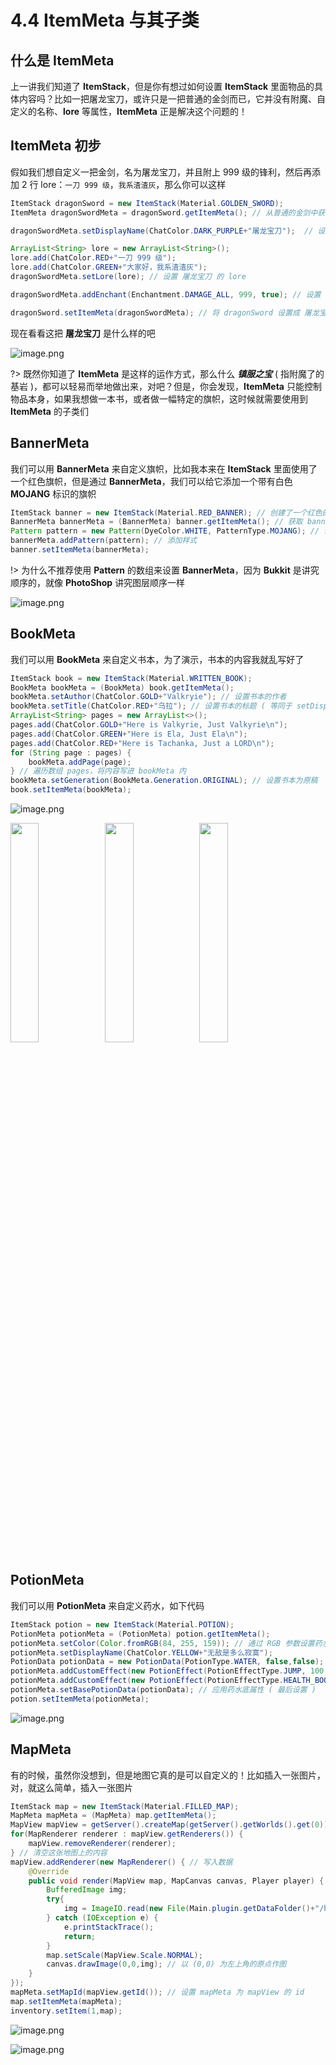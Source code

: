 # 4.4 ItemMeta 与其子类

## 什么是 ItemMeta

上一讲我们知道了 **ItemStack**，但是你有想过如何设置 **ItemStack** 里面物品的具体内容吗？比如一把屠龙宝刀，或许只是一把普通的金剑而已，它并没有附魔、自定义的名称、**lore** 等属性，**ItemMeta** 正是解决这个问题的！

## ItemMeta 初步

假如我们想自定义一把金剑，名为屠龙宝刀，并且附上 999 级的锋利，然后再添加 2 行 lore：`一刀 999 级`，`我系渣渣灰`，那么你可以这样

```java
ItemStack dragonSword = new ItemStack(Material.GOLDEN_SWORD);
ItemMeta dragonSwordMeta = dragonSword.getItemMeta(); // 从普通的金剑中获取它的 ItemMeta

dragonSwordMeta.setDisplayName(ChatColor.DARK_PURPLE+"屠龙宝刀");  // 设置 屠龙宝刀 的名字

ArrayList<String> lore = new ArrayList<String>();
lore.add(ChatColor.RED+"一刀 999 级");
lore.add(ChatColor.GREEN+"大家好，我系渣渣灰");
dragonSwordMeta.setLore(lore); // 设置 屠龙宝刀 的 lore

dragonSwordMeta.addEnchant(Enchantment.DAMAGE_ALL, 999, true); // 设置 屠龙宝刀 的附魔，第一个是附魔类型，第二个是等级，第三个是忽略等级限制

dragonSword.setItemMeta(dragonSwordMeta); // 将 dragonSword 设置成 屠龙宝刀 的 ItemMeta，后面只需要把这个 dragonSword 给玩家就行了
```

现在看看这把 **屠龙宝刀** 是什么样的吧

![image.png](https://i.loli.net/2020/07/29/C5gcfYve1VNoZFP.png)

?> 既然你知道了 **ItemMeta** 是这样的运作方式，那么什么 ***镇服之宝*** ( 指附魔了的基岩 )，都可以轻易而举地做出来，对吧？但是，你会发现，**ItemMeta** 只能控制物品本身，如果我想做一本书，或者做一幅特定的旗帜，这时候就需要使用到 **ItemMeta** 的子类们

## BannerMeta

我们可以用 **BannerMeta** 来自定义旗帜，比如我本来在 **ItemStack** 里面使用了一个红色旗帜，但是通过 **BannerMeta**，我们可以给它添加一个带有白色 **MOJANG** 标识的旗帜

```java
ItemStack banner = new ItemStack(Material.RED_BANNER); // 创建了一个红色的旗帜
BannerMeta bannerMeta = (BannerMeta) banner.getItemMeta(); // 获取 banner 的 ItemMeta，并强制转化成 BannerMeta
Pattern pattern = new Pattern(DyeColor.WHITE, PatternType.MOJANG); // 设置样式
bannerMeta.addPattern(pattern); // 添加样式
banner.setItemMeta(bannerMeta);
```

!> 为什么不推荐使用 **Pattern** 的数组来设置 **BannerMeta**，因为 **Bukkit** 是讲究顺序的，就像 **PhotoShop** 讲究图层顺序一样

![image.png](https://i.loli.net/2020/07/29/OJuVk2DqEZLSTWe.png)

## BookMeta

我们可以用 **BookMeta** 来自定义书本，为了演示，书本的内容我就乱写好了

```java
ItemStack book = new ItemStack(Material.WRITTEN_BOOK);
BookMeta bookMeta = (BookMeta) book.getItemMeta();
bookMeta.setAuthor(ChatColor.GOLD+"Valkryie"); // 设置书本的作者
bookMeta.setTitle(ChatColor.RED+"乌拉"); // 设置书本的标题 ( 等同于 setDisplayName() )
ArrayList<String> pages = new ArrayList<>();
pages.add(ChatColor.GOLD+"Here is Valkyrie, Just Valkyrie\n");
pages.add(ChatColor.GREEN+"Here is Ela, Just Ela\n");
pages.add(ChatColor.RED+"Here is Tachanka, Just a LORD\n");
for (String page : pages) {
    bookMeta.addPage(page);
} // 遍历数组 pages，将内容写进 bookMeta 内
bookMeta.setGeneration(BookMeta.Generation.ORIGINAL); // 设置书本为原稿
book.setItemMeta(bookMeta);
```

![image.png](https://i.loli.net/2020/07/29/Mey9trCLKvqw7zs.png)

<img src="https://i.loli.net/2020/07/29/B6QI13LZOJA4KmR.png" height=30% width=30%><img src="https://i.loli.net/2020/07/29/CeXtogzAcqJF1wW.png" height=30% width=30%><img src="https://i.loli.net/2020/07/29/LYgk1ZKlW5Jr3dP.png" height=30% width=30%>

## PotionMeta

我们可以用 **PotionMeta** 来自定义药水，如下代码

```java
ItemStack potion = new ItemStack(Material.POTION);
PotionMeta potionMeta = (PotionMeta) potion.getItemMeta();
potionMeta.setColor(Color.fromRGB(84, 255, 159)); // 通过 RGB 参数设置药水颜色
potionMeta.setDisplayName(ChatColor.YELLOW+"无敌是多么寂寞");
PotionData potionData = new PotionData(PotionType.WATER, false,false); // 设置药水底属性
potionMeta.addCustomEffect(new PotionEffect(PotionEffectType.JUMP, 100, 1), false); // 设置药水效果
potionMeta.addCustomEffect(new PotionEffect(PotionEffectType.HEALTH_BOOST, 100, 1), false);
potionMeta.setBasePotionData(potionData); // 应用药水底属性 ( 最后设置 )
potion.setItemMeta(potionMeta);
```

![image.png](https://i.loli.net/2020/07/29/P9hlGzy4i3je5sZ.png)

## MapMeta

有的时候，虽然你没想到，但是地图它真的是可以自定义的！比如插入一张图片，对，就这么简单，插入一张图片

```java
ItemStack map = new ItemStack(Material.FILLED_MAP);
MapMeta mapMeta = (MapMeta) map.getItemMeta();
MapView mapView = getServer().createMap(getServer().getWorlds().get(0)); // 创建一份新的地图内容
for(MapRenderer renderer : mapView.getRenderers()) {
    mapView.removeRenderer(renderer);
} // 清空这张地图上的内容
mapView.addRenderer(new MapRenderer() { // 写入数据
    @Override
    public void render(MapView map, MapCanvas canvas, Player player) {
        BufferedImage img;
        try{
            img = ImageIO.read(new File(Main.plugin.getDataFolder()+"/hello.png")); // 读取这张图片
        } catch (IOException e) {
            e.printStackTrace();
            return;
        }
        map.setScale(MapView.Scale.NORMAL);
        canvas.drawImage(0,0,img); // 以 (0,0) 为左上角的原点作图
    }
});
mapMeta.setMapId(mapView.getId()); // 设置 mapMeta 为 mapView 的 id
map.setItemMeta(mapMeta);
inventory.setItem(1,map);
```

![image.png](https://i.loli.net/2020/08/04/HBilwZbz8hStncG.png)

![image.png](https://i.loli.net/2020/08/04/8gyPOhvsRrk9Z1T.png)
